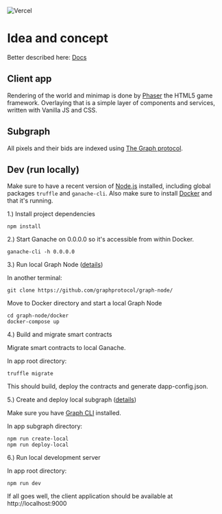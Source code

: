 ![Vercel](https://vercelbadge.vercel.app/api/jernejc/collabs.art)

# Idea and concept

Better described here:
<a href="https://artcollabs.notion.site/Art-collabs-0c8e5af1deee4b6982b1c70fd354c9fc" target="_blank">Docs</a>


## Client app

Rendering of the world and minimap is done by <a href="https://phaser.io/" target="_blank">Phaser</a> the HTML5 game framework. Overlaying that is a simple layer of components and services, written with Vanilla JS and CSS.

## Subgraph

All pixels and their bids are indexed using <a href="https://thegraph.com/" target="_blank">The Graph protocol</a>.

## Dev (run locally)

Make sure to have a recent version of <a href="https://nodejs.org/en/" target="_blank">Node.js</a> installed, including global packages `truffle` and `ganache-cli`. Also make sure to install <a href="https://www.docker.com/" target="_blank">Docker</a> and that it's running.

1.) Install project dependencies

```
npm install
```

2.) Start Ganache on 0.0.0.0 so it's accessible from within Docker.

```
ganache-cli -h 0.0.0.0
```

3.) Run local Graph Node (<a href="https://thegraph.com/docs/quick-start#2.-run-a-local-graph-node" target="_blank">details</a>)

In another terminal:
```
git clone https://github.com/graphprotocol/graph-node/
```
Move to Docker directory and start a local Graph Node
```
cd graph-node/docker
docker-compose up
```

4.) Build and migrate smart contracts 

Migrate smart contracts to local Ganache.

In app root directory:
```
truffle migrate
```
This should build, deploy the contracts and generate dapp-config.json.

5.) Create and deploy local subgraph (<a href="https://thegraph.com/docs/quick-start#5.-deploy-the-subgraph-to-the-local-graph-node" target="_blank">details</a>)

Make sure you have <a href="https://github.com/graphprotocol/graph-cli" target="_blank">Graph CLI</a> installed.

In app subgraph directory:
```
npm run create-local
npm run deploy-local
```

6.) Run local development server

In app root directory:
```
npm run dev
```

If all goes well, the client application should be available at http://localhost:9000
